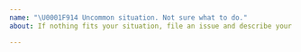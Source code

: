 ```yaml
---
name: "\U0001F914 Uncommon situation. Not sure what to do."
about: If nothing fits your situation, file an issue and describe your use-case.

---
```


<!---
If you are reading this message, you have probably already searched the existing
GitHub issues for JupyterHub. If you haven't tried a search, we encourage you to do so.

If you are unsure where to ask your question (Jupyter, JupyterHub, JupyterLab, etc.),
please ask on our [Discourse Q&A channel](https://discourse.jupyter.org/c/questions).

If you have a quick question about JupyterHub installation or configuratation, you
may ask on the [JupyterHub gitter channel](https://gitter.im/jupyterhub/jupyterhub).

:sunny: Please be patient. We are volunteers and will address your question when we are able. :sunny:

If after trying the above steps, you still have an in-depth installation or
configuration question, such as a possible bug, please file an issue below and include
any relevant details.
--->
